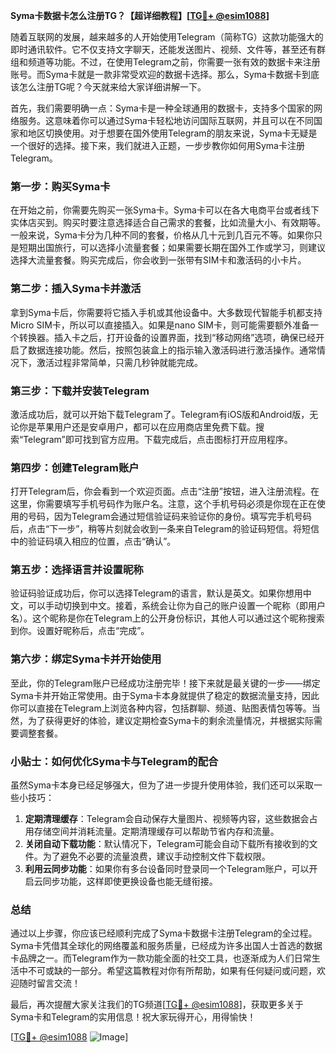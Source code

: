 **Syma卡数据卡怎么注册TG？【超详细教程】[[TG💪+ @esim1088](https://t.me/s/esim1088)]**

随着互联网的发展，越来越多的人开始使用Telegram（简称TG）这款功能强大的即时通讯软件。它不仅支持文字聊天，还能发送图片、视频、文件等，甚至还有群组和频道等功能。不过，在使用Telegram之前，你需要一张有效的数据卡来注册账号。而Syma卡就是一款非常受欢迎的数据卡选择。那么，Syma卡数据卡到底该怎么注册TG呢？今天就来给大家详细讲解一下。

首先，我们需要明确一点：Syma卡是一种全球通用的数据卡，支持多个国家的网络服务。这意味着你可以通过Syma卡轻松地访问国际互联网，并且可以在不同国家和地区切换使用。对于想要在国外使用Telegram的朋友来说，Syma卡无疑是一个很好的选择。接下来，我们就进入正题，一步步教你如何用Syma卡注册Telegram。

### **第一步：购买Syma卡**
在开始之前，你需要先购买一张Syma卡。Syma卡可以在各大电商平台或者线下实体店买到。购买时要注意选择适合自己需求的套餐，比如流量大小、有效期等。一般来说，Syma卡分为几种不同的套餐，价格从几十元到几百元不等。如果你只是短期出国旅行，可以选择小流量套餐；如果需要长期在国外工作或学习，则建议选择大流量套餐。购买完成后，你会收到一张带有SIM卡和激活码的小卡片。

### **第二步：插入Syma卡并激活**
拿到Syma卡后，你需要将它插入手机或其他设备中。大多数现代智能手机都支持Micro SIM卡，所以可以直接插入。如果是nano SIM卡，则可能需要额外准备一个转换器。插入卡之后，打开设备的设置界面，找到“移动网络”选项，确保已经开启了数据连接功能。然后，按照包装盒上的指示输入激活码进行激活操作。通常情况下，激活过程非常简单，只需几秒钟就能完成。

### **第三步：下载并安装Telegram**
激活成功后，就可以开始下载Telegram了。Telegram有iOS版和Android版，无论你是苹果用户还是安卓用户，都可以在应用商店里免费下载。搜索“Telegram”即可找到官方应用。下载完成后，点击图标打开应用程序。

### **第四步：创建Telegram账户**
打开Telegram后，你会看到一个欢迎页面。点击“注册”按钮，进入注册流程。在这里，你需要填写手机号码作为账户名。注意，这个手机号码必须是你现在正在使用的号码，因为Telegram会通过短信验证码来验证你的身份。填写完手机号码后，点击“下一步”，稍等片刻就会收到一条来自Telegram的验证码短信。将短信中的验证码填入相应的位置，点击“确认”。

### **第五步：选择语言并设置昵称**
验证码验证成功后，你可以选择Telegram的语言，默认是英文。如果你想用中文，可以手动切换到中文。接着，系统会让你为自己的账户设置一个昵称（即用户名）。这个昵称是你在Telegram上的公开身份标识，其他人可以通过这个昵称搜索到你。设置好昵称后，点击“完成”。

### **第六步：绑定Syma卡并开始使用**
至此，你的Telegram账户已经成功注册完毕！接下来就是最关键的一步——绑定Syma卡并开始正常使用。由于Syma卡本身就提供了稳定的数据流量支持，因此你可以直接在Telegram上浏览各种内容，包括群聊、频道、贴图表情包等等。当然，为了获得更好的体验，建议定期检查Syma卡的剩余流量情况，并根据实际需要调整套餐。

### **小贴士：如何优化Syma卡与Telegram的配合**
虽然Syma卡本身已经足够强大，但为了进一步提升使用体验，我们还可以采取一些小技巧：
1. **定期清理缓存**：Telegram会自动保存大量图片、视频等内容，这些数据会占用存储空间并消耗流量。定期清理缓存可以帮助节省内存和流量。
2. **关闭自动下载功能**：默认情况下，Telegram可能会自动下载所有接收到的文件。为了避免不必要的流量浪费，建议手动控制文件下载权限。
3. **利用云同步功能**：如果你有多台设备同时登录同一个Telegram账户，可以开启云同步功能，这样即使更换设备也能无缝衔接。

### **总结**
通过以上步骤，你应该已经顺利完成了Syma卡数据卡注册Telegram的全过程。Syma卡凭借其全球化的网络覆盖和服务质量，已经成为许多出国人士首选的数据卡品牌之一。而Telegram作为一款功能全面的社交工具，也逐渐成为人们日常生活中不可或缺的一部分。希望这篇教程对你有所帮助，如果有任何疑问或问题，欢迎随时留言交流！

最后，再次提醒大家关注我们的TG频道[[TG💪+ @esim1088](https://t.me/s/esim1088)]，获取更多关于Syma卡和Telegram的实用信息！祝大家玩得开心，用得愉快！

[[TG💪+ @esim1088](https://t.me/s/esim1088) ![Image](https://i.postimg.cc/4NQfJmqS/Snipaste-2025-05-13-00-14-12.png)]